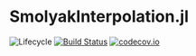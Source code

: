 # SmolyakInterpolation.jl

![Lifecycle](https://img.shields.io/badge/lifecycle-experimental-orange.svg)<!--
![Lifecycle](https://img.shields.io/badge/lifecycle-maturing-blue.svg)
![Lifecycle](https://img.shields.io/badge/lifecycle-stable-green.svg)
![Lifecycle](https://img.shields.io/badge/lifecycle-retired-orange.svg)
![Lifecycle](https://img.shields.io/badge/lifecycle-archived-red.svg)
![Lifecycle](https://img.shields.io/badge/lifecycle-dormant-blue.svg) -->
[![Build Status](https://travis-ci.com/tpapp/SmolyakInterpolation.jl.svg?branch=master)](https://travis-ci.com/tpapp/SmolyakInterpolation.jl)
[![codecov.io](http://codecov.io/github/tpapp/SmolyakInterpolation.jl/coverage.svg?branch=master)](http://codecov.io/github/tpapp/SmolyakInterpolation.jl?branch=master)
